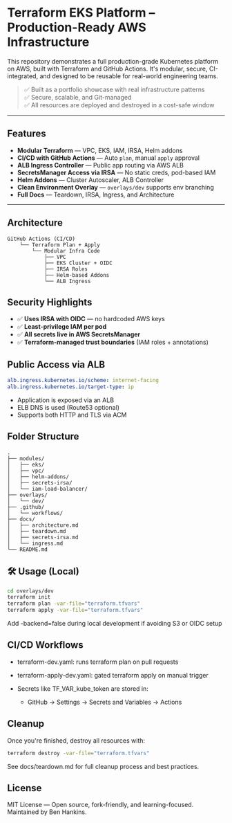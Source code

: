 # Terraform EKS Platform – Production-Ready AWS Infrastructure

This repository demonstrates a full production-grade Kubernetes platform on AWS, built with Terraform and GitHub Actions. It's modular, secure, CI-integrated, and designed to be reusable for real-world engineering teams.

> ✅ Built as a portfolio showcase with real infrastructure patterns  
> ✅ Secure, scalable, and Git-managed  
> ✅ All resources are deployed and destroyed in a cost-safe window  

---

## Features

- **Modular Terraform** — VPC, EKS, IAM, IRSA, Helm addons
- **CI/CD with GitHub Actions** — Auto `plan`, manual `apply` approval
- **ALB Ingress Controller** — Public app routing via AWS ALB
- **SecretsManager Access via IRSA** — No static creds, pod-based IAM
- **Helm Addons** — Cluster Autoscaler, ALB Controller
- **Clean Environment Overlay** — `overlays/dev` supports env branching
- **Full Docs** — Teardown, IRSA, Ingress, and Architecture

---

## Architecture

```text
GitHub Actions (CI/CD)
    └── Terraform Plan + Apply
        └── Modular Infra Code
            ├── VPC
            ├── EKS Cluster + OIDC
            ├── IRSA Roles
            ├── Helm-based Addons
            └── ALB Ingress
```

## Security Highlights

- ✅ **Uses IRSA with OIDC** — no hardcoded AWS keys
- ✅ **Least-privilege IAM per pod**
- ✅ **All secrets live in AWS SecretsManager**
- ✅ **Terraform-managed trust boundaries** (IAM roles + annotations)


## Public Access via ALB
```yaml
alb.ingress.kubernetes.io/scheme: internet-facing
alb.ingress.kubernetes.io/target-type: ip
```

- Application is exposed via an ALB
- ELB DNS is used (Route53 optional)
- Supports both HTTP and TLS via ACM


## Folder Structure
```text
.
├── modules/
│   ├── eks/
│   ├── vpc/
│   ├── helm-addons/
│   ├── secrets-irsa/
│   └── iam-load-balancer/
├── overlays/
│   └── dev/
├── .github/
│   └── workflows/
├── docs/
│   ├── architecture.md
│   ├── teardown.md
│   ├── secrets-irsa.md
│   └── ingress.md
└── README.md
```

## 🛠️ Usage (Local)

```bash
cd overlays/dev
terraform init
terraform plan -var-file="terraform.tfvars"
terraform apply -var-file="terraform.tfvars"
```

Add -backend=false during local development if avoiding S3 or OIDC setup

## CI/CD Workflows
 - terraform-dev.yaml: runs terraform plan on pull requests

 - terraform-apply-dev.yaml: gated terraform apply on manual trigger

 - Secrets like TF_VAR_kube_token are stored in:
    - GitHub → Settings → Secrets and Variables → Actions


## Cleanup
Once you're finished, destroy all resources with:

```bash
terraform destroy -var-file="terraform.tfvars"
```

See docs/teardown.md for full cleanup process and best practices.

## License
MIT License — Open source, fork-friendly, and learning-focused.
Maintained by Ben Hankins.
